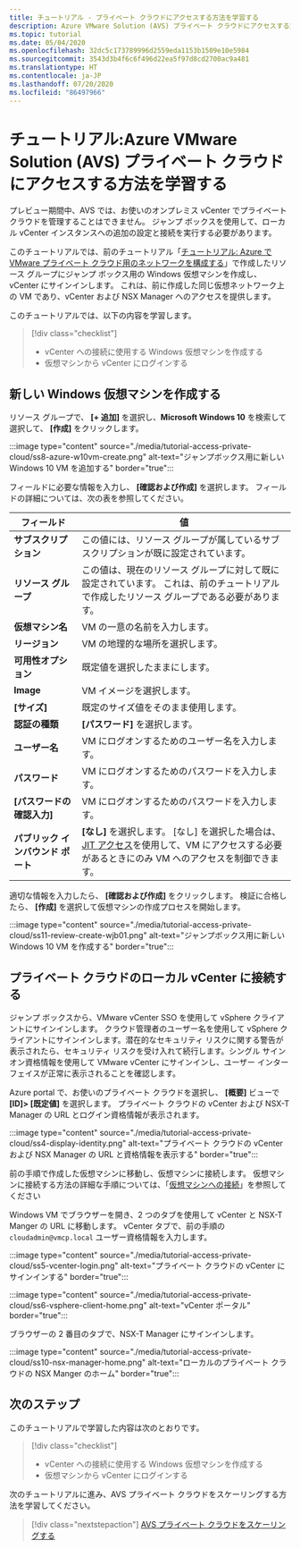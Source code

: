 ```yaml
---
title: チュートリアル - プライベート クラウドにアクセスする方法を学習する
description: Azure VMware Solution (AVS) プライベート クラウドにアクセスする方法を学習する
ms.topic: tutorial
ms.date: 05/04/2020
ms.openlocfilehash: 32dc5c173789996d2559eda1153b1509e10e5984
ms.sourcegitcommit: 3543d3b4f6c6f496d22ea5f97d8cd2700ac9a481
ms.translationtype: HT
ms.contentlocale: ja-JP
ms.lasthandoff: 07/20/2020
ms.locfileid: "86497966"
---
```

# <a name="tutorial-learn-how-to-access-an-azure-vmware-solution-avs-private-cloud"></a>チュートリアル:Azure VMware Solution (AVS) プライベート クラウドにアクセスする方法を学習する

プレビュー期間中、AVS では、お使いのオンプレミス vCenter でプライベート クラウドを管理することはできません。 ジャンプ ボックスを使用して、ローカル vCenter インスタンスへの追加の設定と接続を実行する必要があります。 

このチュートリアルでは、前のチュートリアル「[チュートリアル: Azure で VMware プライベート クラウド用のネットワークを構成する](tutorial-configure-networking.md)」で作成したリソース グループにジャンプ ボックス用の Windows 仮想マシンを作成し、vCenter にサインインします。 これは、前に作成した同じ仮想ネットワーク上の VM であり、vCenter および NSX Manager へのアクセスを提供します。 

このチュートリアルでは、以下の内容を学習します。

> [!div class="checklist"]
> * vCenter への接続に使用する Windows 仮想マシンを作成する
> * 仮想マシンから vCenter にログインする

## <a name="create-a-new-windows-virtual-machine"></a>新しい Windows 仮想マシンを作成する

リソース グループで、 **[+ 追加]** を選択し、**Microsoft Windows 10** を検索して選択して、 **[作成]** をクリックします。

:::image type="content" source="./media/tutorial-access-private-cloud/ss8-azure-w10vm-create.png" alt-text="ジャンプボックス用に新しい Windows 10 VM を追加する" border="true":::

フィールドに必要な情報を入力し、 **[確認および作成]** を選択します。 フィールドの詳細については、次の表を参照してください。

| フィールド | 値 |
| --- | --- |
| **サブスクリプション** | この値には、リソース グループが属しているサブスクリプションが既に設定されています。 |
| **リソース グループ** | この値は、現在のリソース グループに対して既に設定されています。 これは、前のチュートリアルで作成したリソース グループである必要があります。 |
| **仮想マシン名** | VM の一意の名前を入力します。 |
| **リージョン** | VM の地理的な場所を選択します。 |
| **可用性オプション** | 既定値を選択したままにします。 |
| **Image** | VM イメージを選択します。 |
| **[サイズ]** | 既定のサイズ値をそのまま使用します。 |
| **認証の種類**  | **[パスワード]** を選択します。 |
| **ユーザー名** | VM にログオンするためのユーザー名を入力します。 |
| **パスワード** | VM にログオンするためのパスワードを入力します。 |
| **[パスワードの確認入力]** | VM にログオンするためのパスワードを入力します。 |
| **パブリック インバウンド ポート** | **[なし]** を選択します。 [なし] を選択した場合は、[JIT アクセス](../security-center/security-center-just-in-time.md#jit-configure)を使用して、VM にアクセスする必要があるときにのみ VM へのアクセスを制御できます。  |

適切な情報を入力したら、 **[確認および作成]** をクリックします。 検証に合格したら、 **[作成]** を選択して仮想マシンの作成プロセスを開始します。

:::image type="content" source="./media/tutorial-access-private-cloud/ss11-review-create-wjb01.png" alt-text="ジャンプボックス用に新しい Windows 10 VM を作成する" border="true":::

## <a name="connect-to-the-local-vcenter-of-your-private-cloud"></a>プライベート クラウドのローカル vCenter に接続する

ジャンプ ボックスから、VMware vCenter SSO を使用して vSphere クライアントにサインインします。 クラウド管理者のユーザー名を使用して vSphere クライアントにサインインします。潜在的なセキュリティ リスクに関する警告が表示されたら、セキュリティ リスクを受け入れて続行します。シングル サインオン資格情報を使用して VMware vCenter にサインインし、ユーザー インターフェイスが正常に表示されることを確認します。

Azure portal で、お使いのプライベート クラウドを選択し、 **[概要]** ビューで **[ID]> [既定値]** を選択します。 プライベート クラウドの vCenter および NSX-T Manager の URL とログイン資格情報が表示されます。

:::image type="content" source="./media/tutorial-access-private-cloud/ss4-display-identity.png" alt-text="プライベート クラウドの vCenter および NSX Manager の URL と資格情報を表示する" border="true":::

前の手順で作成した仮想マシンに移動し、仮想マシンに接続します。 仮想マシンに接続する方法の詳細な手順については、「[仮想マシンへの接続](../virtual-machines/windows/connect-logon.md#connect-to-the-virtual-machine)」を参照してください

Windows VM でブラウザーを開き、2 つのタブを使用して vCenter と NSX-T Manger の URL に移動します。 vCenter タブで、前の手順の `cloudadmin@vmcp.local` ユーザー資格情報を入力します。

:::image type="content" source="./media/tutorial-access-private-cloud/ss5-vcenter-login.png" alt-text="プライベート クラウドの vCenter にサインインする" border="true":::

:::image type="content" source="./media/tutorial-access-private-cloud/ss6-vsphere-client-home.png" alt-text="vCenter ポータル" border="true":::

ブラウザーの 2 番目のタブで、NSX-T Manager にサインインします。

:::image type="content" source="./media/tutorial-access-private-cloud/ss10-nsx-manager-home.png" alt-text="ローカルのプライベート クラウドの NSX Manger のホーム" border="true":::

## <a name="next-steps"></a>次のステップ

このチュートリアルで学習した内容は次のとおりです。

> [!div class="checklist"]
> * vCenter への接続に使用する Windows 仮想マシンを作成する
> * 仮想マシンから vCenter にログインする

次のチュートリアルに進み、AVS プライベート クラウドをスケーリングする方法を学習してください。

> [!div class="nextstepaction"]
> [AVS プライベート クラウドをスケーリングする](tutorial-scale-private-cloud.md)
